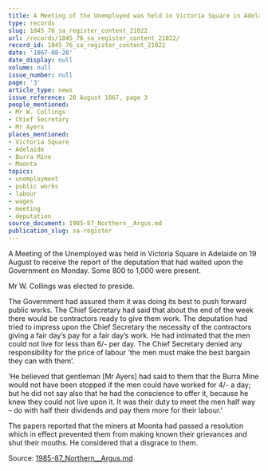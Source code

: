 ```yaml
---
title: A Meeting of the Unemployed was held in Victoria Square in Adelaide on 19 August
type: records
slug: 1845_76_sa_register_content_21022
url: /records/1845_76_sa_register_content_21022/
record_id: 1845_76_sa_register_content_21022
date: '1867-08-20'
date_display: null
volume: null
issue_number: null
page: '3'
article_type: news
issue_reference: 20 August 1867, page 3
people_mentioned:
- Mr W. Collings
- Chief Secretary
- Mr Ayers
places_mentioned:
- Victoria Square
- Adelaide
- Burra Mine
- Moonta
topics:
- unemployment
- public works
- labour
- wages
- meeting
- deputation
source_document: 1985-87_Northern__Argus.md
publication_slug: sa-register
---
```


A Meeting of the Unemployed was held in Victoria Square in Adelaide on 19 August to receive the report of the deputation that had waited upon the Government on Monday.  Some 800 to 1,000 were present.

Mr W. Collings was elected to preside.

The Government had assured them it was doing its best to push forward public works.  The Chief Secretary had said that about the end of the week there would be contractors ready to give them work.  The deputation had tried to impress upon the Chief Secretary the necessity of the contractors giving a fair day’s pay for a fair day’s work.  He had intimated that the men could not live for less than 6/- per day.  The Chief Secretary denied any responsibility for the price of labour ‘the men must make the best bargain they can with them’. 

‘He believed that gentleman [Mr Ayers] had said to them that the Burra Mine would not have been stopped if the men could have worked for 4/- a day; but he did not say also that he had the conscience to offer it, because he knew they could not live upon it.  It was their duty to meet the men half way – do with half their dividends and pay them more for their labour.’

The papers reported that the miners at Moonta had passed a resolution which in effect prevented them from making known their grievances and shut their mouths.  He considered that a disgrace to them.

Source: [1985-87_Northern__Argus.md](/downloads/markdown/1985-87_Northern__Argus.md)
